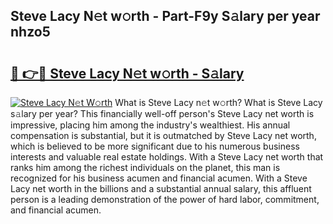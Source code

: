 ## Steve Lacy N𝚎t w𝚘rth - Part-F9y S𝚊lary per year nhzo5

# <h2><a href="http://gc2rwk.nevu.top/?p=Steve+Lacy">🔗 👉🔴 Steve Lacy N𝚎t w𝚘rth - S𝚊lary</a></h2>

[![Steve Lacy N𝚎t W𝚘rth](https://i.imgur.com/Oavwk0R.jpeg)](http://gc2rwk.nevu.top/?p=Steve+Lacy)
What is Steve Lacy n𝚎t w𝚘rth? What is Steve Lacy s𝚊lary per year?
This financially well-off person's Steve Lacy net worth is impressive, placing him among the industry's wealthiest. His annual compensation is substantial, but it is outmatched by Steve Lacy net worth, which is believed to be more significant due to his numerous business interests and valuable real estate holdings. With a Steve Lacy net worth that ranks him among the richest individuals on the planet, this man is recognized for his business acumen and financial acumen. With a Steve Lacy net worth in the billions and a substantial annual salary, this affluent person is a leading demonstration of the power of hard labor, commitment, and financial acumen.
